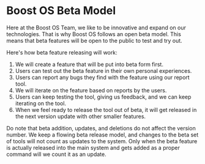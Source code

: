 # Boost OS Beta Model

Here at the Boost OS Team, we like to be innovative and expand on our technologies.
That is why Boost OS follows an open beta model.
This means that beta features will be open to the public to test and try out.

Here's how beta feature releasing will work:

1. We will create a feature that will be put into beta form first.
2. Users can test out the beta feature in their own personal experiences.
3. Users can report any bugs they find with the feature using our report tool.
4. We will iterate on the feature based on reports by the users.
5. Users can keep testing the tool, giving us feedback, and we can keep iterating on the tool.
6. When we feel ready to release the tool out of beta, it will get released in the next version update with other smaller features.

Do note that beta addition, updates, and deletions do not affect the version number.
We keep a flowing beta release model, and changes to the beta set of tools will not count as updates to the system.
Only when the beta feature is actually released into the main system and gets added as a proper command will we count it as an update.
